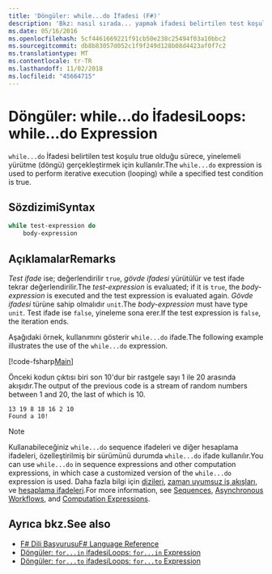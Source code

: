 ```yaml
---
title: 'Döngüler: while...do İfadesi (F#)'
description: 'Bkz: nasıl sırada... yapmak ifadesi belirtilen test koşulu true olduğu sürece, yinelemeli yürütme (döngü) gerçekleştirmek için kullanılır.'
ms.date: 05/16/2016
ms.openlocfilehash: 5cf4461669221f91cb50e238c25494f03a10bbc2
ms.sourcegitcommit: db8b83057d052c1f9f249d128b08d4423af0f7c2
ms.translationtype: MT
ms.contentlocale: tr-TR
ms.lasthandoff: 11/02/2018
ms.locfileid: "45664715"
---
```

# <a name="loops-whiledo-expression"></a><span data-ttu-id="3f50d-103">Döngüler: while...do İfadesi</span><span class="sxs-lookup"><span data-stu-id="3f50d-103">Loops: while...do Expression</span></span>

<span data-ttu-id="3f50d-104">`while...do` İfadesi belirtilen test koşulu true olduğu sürece, yinelemeli yürütme (döngü) gerçekleştirmek için kullanılır.</span><span class="sxs-lookup"><span data-stu-id="3f50d-104">The `while...do` expression is used to perform iterative execution (looping) while a specified test condition is true.</span></span>

## <a name="syntax"></a><span data-ttu-id="3f50d-105">Sözdizimi</span><span class="sxs-lookup"><span data-stu-id="3f50d-105">Syntax</span></span>

```fsharp
while test-expression do
    body-expression
```

## <a name="remarks"></a><span data-ttu-id="3f50d-106">Açıklamalar</span><span class="sxs-lookup"><span data-stu-id="3f50d-106">Remarks</span></span>

<span data-ttu-id="3f50d-107">*Test ifade* ise; değerlendirilir `true`, *gövde ifadesi* yürütülür ve test ifade tekrar değerlendirilir.</span><span class="sxs-lookup"><span data-stu-id="3f50d-107">The *test-expression* is evaluated; if it is `true`, the *body-expression* is executed and the test expression is evaluated again.</span></span> <span data-ttu-id="3f50d-108">*Gövde ifadesi* türüne sahip olmalıdır `unit`.</span><span class="sxs-lookup"><span data-stu-id="3f50d-108">The *body-expression* must have type `unit`.</span></span> <span data-ttu-id="3f50d-109">Test ifade ise `false`, yineleme sona erer.</span><span class="sxs-lookup"><span data-stu-id="3f50d-109">If the test expression is `false`, the iteration ends.</span></span>

<span data-ttu-id="3f50d-110">Aşağıdaki örnek, kullanımını gösterir `while...do` ifade.</span><span class="sxs-lookup"><span data-stu-id="3f50d-110">The following example illustrates the use of the `while...do` expression.</span></span>

[!code-fsharp[Main](../../../samples/snippets/fsharp/lang-ref-2/snippet5301.fs)]

<span data-ttu-id="3f50d-111">Önceki kodun çıktısı biri son 10'dur bir rastgele sayı 1 ile 20 arasında akışıdır.</span><span class="sxs-lookup"><span data-stu-id="3f50d-111">The output of the previous code is a stream of random numbers between 1 and 20, the last of which is 10.</span></span>

```
13 19 8 18 16 2 10
Found a 10!
```

>[!NOTE]
<span data-ttu-id="3f50d-112">Kullanabileceğiniz `while...do` sequence ifadeleri ve diğer hesaplama ifadeleri, özelleştirilmiş bir sürümünü durumda `while...do` ifade kullanılır.</span><span class="sxs-lookup"><span data-stu-id="3f50d-112">You can use `while...do` in sequence expressions and other computation expressions, in which case a customized version of the `while...do` expression is used.</span></span> <span data-ttu-id="3f50d-113">Daha fazla bilgi için [dizileri](sequences.md), [zaman uyumsuz iş akışları](asynchronous-workflows.md), ve [hesaplama ifadeleri](computation-expressions.md).</span><span class="sxs-lookup"><span data-stu-id="3f50d-113">For more information, see [Sequences](sequences.md), [Asynchronous Workflows](asynchronous-workflows.md), and [Computation Expressions](computation-expressions.md).</span></span>

## <a name="see-also"></a><span data-ttu-id="3f50d-114">Ayrıca bkz.</span><span class="sxs-lookup"><span data-stu-id="3f50d-114">See also</span></span>

- [<span data-ttu-id="3f50d-115">F# Dili Başvurusu</span><span class="sxs-lookup"><span data-stu-id="3f50d-115">F# Language Reference</span></span>](index.md)
- [<span data-ttu-id="3f50d-116">Döngüler: `for...in` ifadesi</span><span class="sxs-lookup"><span data-stu-id="3f50d-116">Loops: `for...in` Expression</span></span>](loops-for-in-expression.md)
- [<span data-ttu-id="3f50d-117">Döngüler: `for...to` ifadesi</span><span class="sxs-lookup"><span data-stu-id="3f50d-117">Loops: `for...to` Expression</span></span>](loops-for-to-expression.md)

